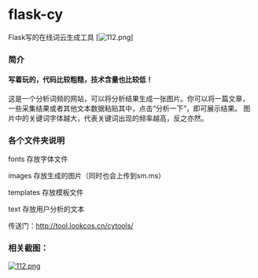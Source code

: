 # flask-cy
Flask写的在线词云生成工具
[![112.png](https://i.loli.net/2019/07/18/5d2fda1fab42189708.png)]
### 简介
#### 写着玩的，代码比较粗糙，技术含量也比较低！

这是一个分析词频的网站，可以将分析结果生成一张图片。你可以将一篇文章，
一些采集结果或者其他文本数据粘贴其中，点击“分析一下”，即可展示结果。
图片中的关键词字体越大，代表关键词出现的频率越高，反之亦然。

### 各个文件夹说明
fonts 存放字体文件

images 存放生成的图片（同时也会上传到sm.ms）

templates 存放模板文件

text 存放用户分析的文本


传送门：http://tool.lookcos.cn/cytools/


### 相关截图：
[![112.png](https://i.loli.net/2019/07/17/5d2ef71da938694339.png)](https://i.loli.net/2019/07/17/5d2ef71da938694339.png)


